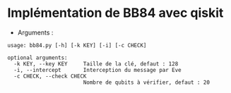 # Implémentation de BB84 avec qiskit

* Arguments : 

```
usage: bb84.py [-h] [-k KEY] [-i] [-c CHECK]

optional arguments:
  -k KEY, --key KEY     Taille de la clé, defaut : 128
  -i, --intercept       Interception du message par Eve
  -c CHECK, --check CHECK
                        Nombre de qubits à vérifier, defaut : 20
```
